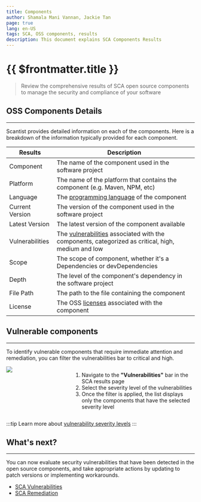 ```yaml
---
title: Components
author: Shamala Mani Vannan, Jackie Tan
page: true
lang: en-US
tags: SCA, OSS components, results
description: This document explains SCA Components Results
---
```


<ClientOnly>

# {{ $frontmatter.title }}

> Review the comprehensive results of SCA open source components to manage the security and compliance of your software

## OSS Components Details

<hr class = "thick" />

Scantist provides detailed information on each of the components. Here is a breakdown of the information typically provided for each component.

<table>
    <thead>
        <th>Results</th>
        <th>Description</th>
    </thead>
    <tbody>
        <tr>
            <td>Component</td>
            <td>The name of the component used in the software project</td>
        </tr>
        <tr>
            <td>Platform</td>
            <td>The name of the platform that contains the component (e.g. Maven, NPM, etc)</td>
        </tr>
        <tr>
            <td>Language</td>
            <td>The <a href="../Language-and-File-Support/">programming language</a> of the component</td>
        </tr>
        <tr>
            <td>Current Version</td>
            <td>The version of the component used in the software project</td>
        </tr>
        <tr>
            <td>Latest Version</td>
            <td>The latest version of the component available</td>
        </tr>
        <tr>
            <td>Vulnerabilities</td>
            <td>The <a href="./Vulnerabilities/">vulnerabilities</a> associated with the components, categorized as critical, high, medium and low</td>
        </tr>
        <tr>
            <td>Scope</td>
            <td>The scope of component, whether it's a Dependencies or devDependencies</td>
        </tr>
        <tr>
            <td>Depth</td>
            <td>The level of the component's dependency in the software project</td>
        </tr>
        <tr>
            <td>File Path</td>
            <td>The path to the file containing the component</td>
        </tr>
        <tr>
            <td>License</td>
            <td>The OSS <a href="./Licenses">licenses</a> associated with the component</td>
        </tr>
    </tbody>
</table>

## Vulnerable components

<hr class="thick" />

To identify vulnerable components that require immediate attention and remediation, you can filter the vulnerabilities bar to critical and high.

<div style="display: flex;">
    <div style="flex: 1;">
        <img src="/images/SCA/SCA-Components-Results-2.png" />
    </div>
    <div style="flex: 2;margin-left: 15px;">
        <ol>
            <li>Navigate to the <b>"Vulnerabilities"</b> bar in the SCA results page</li>
            <li>Select the severity level of the vulnerabilities</li>
            <li>Once the filter is applied, the list displays only the components that have the selected severity level</li>
        </ol>
    </div>
</div>

:::tip
Learn more about <a href="./Vulnerabilities/Vulnerability-Severity-Level-&-Issue-Types">vulnerability severity levels</a>
:::

## What's next?

<hr class="thick" />

You can now evaluate security vulnerabilities that have been detected in the open source components, and take appropriate actions by updating to patch versions or implementing workarounds.

<ul>
    <li><a href="./Vulnerabilities/">SCA Vulnerabilities</a></li>
    <li><a href="./Remediation">SCA Remediation</a></li>
</ul>

</ClientOnly>
